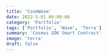 ```yaml
---
title: 'CosmWasm'
date: 2022-5-01 00:00:00
category: 'Portfolio'
tags: ['Portfolio', 'Wasm', 'Terra']
summary: 'Cosmos SDK Smart Contract'
image: 'terra'
draft: false
---
```

